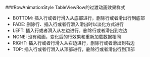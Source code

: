 ###RowAnimationStyle
TableViewRow的过渡动画效果样式

* BOTTOM: 插入行或者行滑入从底部进行，删除行或者滑出行到底部
* FADE: 删除行、插入行或者行滑入滑出时以淡化方式进行
* LEFT: 插入行或者滑入从左边进行，删除行或者滑出到左边
* NONE: 没有动画，变化后的行效果和重新加载数据相同
* RIGHT: 插入行或者行滑入从右边进行，删除行或者滑出到右边
* TOP: 插入行或者行滑入从顶部进行，删除行或者滑出行到顶部
